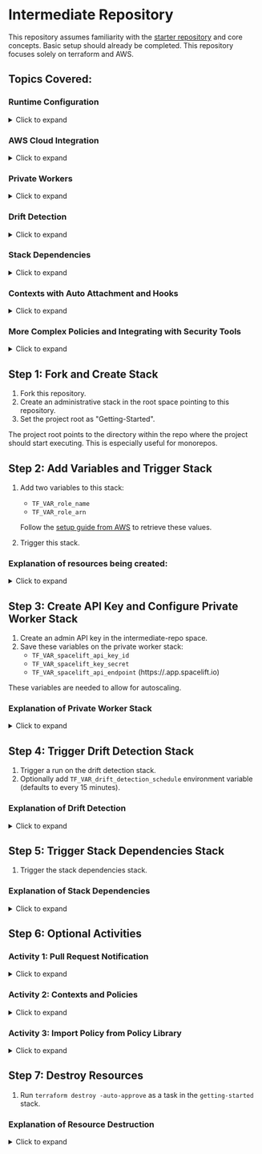 # Intermediate Repository

This repository assumes familiarity with the [starter repository](https://github.com/spacelift-io/terraform-starter) and core concepts. Basic setup should already be completed.
This repository focuses solely on terraform and AWS.

## Topics Covered:

### Runtime Configuration

<details>
<summary>Click to expand</summary>

Runtime Configuration allows you to set up and manage configurations that define how your infrastructure is deployed and managed. It helps you control various aspects such as environment variables, command execution, and more.

More information: [Runtime Configuration](https://docs.spacelift.io/concepts/configuration/runtime-configuration/#:~:text=The%20top%20level%20of%20the,using%20this%20source%20code%20repository)

</details>

### AWS Cloud Integration

<details>
<summary>Click to expand</summary>

AWS Cloud Integration enables you to connect your Spacelift account with your AWS environment, facilitating automated deployments and infrastructure management.

More information: [AWS Cloud Integration](https://docs.spacelift.io/integrations/cloud-providers/aws#amazon-web-services-aws)

</details>

### Private Workers

<details>
<summary>Click to expand</summary>

Private Workers allow you to run jobs on dedicated, isolated instances within your VPC, enhancing security and compliance.

More information: [Private Workers](https://docs.spacelift.io/concepts/vcs-agent-pools.html#private-workers)

</details>

### Drift Detection

<details>
<summary>Click to expand</summary>

Drift Detection helps identify changes in your infrastructure that occur outside of your Spacelift configurations, ensuring that your deployed infrastructure remains consistent with your defined state.

More information: [Drift Detection](https://docs.spacelift.io/concepts/stack/drift-detection.html)

</details>

### Stack Dependencies

<details>
<summary>Click to expand</summary>

Stack Dependencies manage the relationships between different stacks, ensuring that dependencies are respected and resources are provisioned or destroyed in the correct order.

More information: [Stack Dependencies](https://docs.spacelift.io/concepts/stack/stack-dependencies.html)

</details>

### Contexts with Auto Attachment and Hooks

<details>
<summary>Click to expand</summary>

Contexts allow you to define reusable sets of environment variables and settings that can be automatically attached to stacks. Hooks enable you to run custom scripts or commands at various points in the stack lifecycle.

More information: [Contexts with Auto Attachment and Hooks](https://docs.spacelift.io/concepts/configuration/context.html)

</details>

### More Complex Policies and Integrating with Security Tools

<details>
<summary>Click to expand</summary>

This section covers advanced policy configurations and the integration of security tools like Checkov to enhance your infrastructure's security posture.

More information: [Integrating Security Tools](https://spacelift.io/blog/integrating-security-tools-with-spacelift#checkov-integration)

</details>

## Step 1: Fork and Create Stack

1. Fork this repository.
2. Create an administrative stack in the root space pointing to this repository.
3. Set the project root as "Getting-Started".

The project root points to the directory within the repo where the project should start executing. This is especially useful for monorepos.

## Step 2: Add Variables and Trigger Stack

1. Add two variables to this stack:
   - `TF_VAR_role_name`
   - `TF_VAR_role_arn`

   Follow the [setup guide from AWS](https://docs.spacelift.io/integrations/cloud-providers/aws#setup-guide) to retrieve these values.

2. Trigger this stack.

### Explanation of resources being created:

<details>
<summary>Click to expand</summary>

- Creating a space for all our resources to go into, isolating it from the rest of our account.
- Creating a stack to use an AWS EC2 private worker module.
- Creating a stack with a drift detection schedule.
- Creating two stacks with a stack dependency.
- Creating two policies which will be discussed further later.
- Mounting a file containing a JSON-encoded list of Spacelift's outgoing IPs.
- Creating a worker pool with the private key and worker pool config.
- Setting environment variables for the worker pool ID to be used in other stacks to utilize the private worker pool.
- Setting environment variables for the private key and worker pool config.

**Note:** We are using a runtime config file with the stack default AWS region set to `eu-west-1`, which will apply to all stacks.

</details>

## Step 3: Create API Key and Configure Private Worker Stack

1. Create an admin API key in the intermediate-repo space.
2. Save these variables on the private worker stack:
   - `TF_VAR_spacelift_api_key_id`
   - `TF_VAR_spacelift_key_secret`
   - `TF_VAR_spacelift_api_endpoint` (https://<accountname>.app.spacelift.io)

These variables are needed to allow for autoscaling.

### Explanation of Private Worker Stack

<details>
<summary>Click to expand</summary>

- The `Getting-Started` stack has already added variables relating to the worker pool and a mounted file with the IP addresses needed.
- Triggering a run on this stack will:
  - Create your VPC, subnets, and a security group with unrestricted egress and restricted ingress to the IP addresses needed.
  - Create your EC2 instance private worker.

</details>

## Step 4: Trigger Drift Detection Stack

1. Trigger a run on the drift detection stack.
2. Optionally add `TF_VAR_drift_detection_schedule` environment variable (defaults to every 15 minutes).

### Explanation of Drift Detection

<details>
<summary>Click to expand</summary>

- This stack will create a stack with a drift detection schedule that runs every 15 minutes.
- Optional activity: Trigger the stack with drift detection enabled. It will create a context. Manually add a label to this context via the UI and check if the drift detection run notices the drift.

</details>

## Step 5: Trigger Stack Dependencies Stack

1. Trigger the stack dependencies stack.

### Explanation of Stack Dependencies

<details>
<summary>Click to expand</summary>

- This stack will create two stacks and establish a stack dependency between them with a shared output.
- The infra stack will output `DB_CONNECTION_STRING` and save it as an input of `TF_VAR_APP_DB_URL` to the APP stack.
- Optional activity: Trigger a run on the infra stack to create the `DB_CONNECTION_STRING`, then automatically start a run in the app stack and save this output as an input to be used.

</details>

## Step 6: Optional Activities

### Activity 1: Pull Request Notification

<details>
<summary>Click to expand</summary>

- Open a pull request against any of the stacks.
- Wait for a comment from the PR notification policy that was created. It will add a comment based on the following conditions:
  - If the stack has failed in any stage not due to a policy, it will post the relevant logs.
  - If the stack has failed due to a policy, it will give a summary of the policies and any relevant deny messages.
  - If the stack has finished successfully, it will post a summary of the run, the policies used, and any changes to be made.

More information: [Notification Policy](https://docs.spacelift.io/concepts/policy/notification-policy)

</details>

### Activity 2: Contexts and Policies

<details>
<summary>Click to expand</summary>

- Our context `Tflint` and policy `Tflintchecker` were both created with the label `autoattach:tflint`.
- Add the label `tflint` to a stack of your choice and watch both the context and policy get attached to the stack.
- Trigger a run on this stack. The hooks will now install `tflint`, run the tool, and save these findings in a third-party metadata section of our policy input, which we then use in our policy.

More information: [Integrating Security Tools with Spacelift](https://spacelift.io/blog/integrating-security-tools-with-spacelift)

</details>

### Activity 3: Import Policy from Policy Library

<details>
<summary>Click to expand</summary>

- Import a policy from the policy library via the UI.
- Attach it to the stack.

</details>

## Step 7: Destroy Resources

1. Run `terraform destroy -auto-approve` as a task in the `getting-started` stack.

### Explanation of Resource Destruction

<details>
<summary>Click to expand</summary>

- Our stack has also created stack-destructors, which handle the execution of destroying the resources on our created stacks first to ensure all resources are destroyed.

More reading: [Ordered Stack Creation and Deletion](https://docs.spacelift.io/concepts/stack/stack-dependencies#ordered-stack-creation-and-deletion)

</details>
